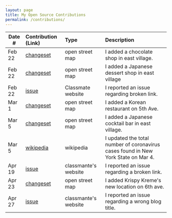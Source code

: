 ```yaml
---
layout: page
title: My Open Source Contributions
permalink: /contributions/
---
```


<!--
Type of the contribution should be "Wikipedia edit", "OpenStreet Map feature", "Documentation", "Course website", "Blog",
"Browse Add-on", etc.

The description should include a brief summary of what you did.

Replace the first row with your own contribution.

-->

| Date # | Contribution (Link)                              | Type            | Description                                     |
| ------ | :----------------------------------------------- | :-------------- | :---------------------------------------------- |
| Feb 22 | [changeset](https://www.openstreetmap.org/changeset/81355023) | open street map | I added a chocolate shop in east village.       |
| Feb 22 | [changeset](https://www.openstreetmap.org/changeset/81355273) | open street map | I added a Japanese dessert shop in east village |
| Feb 22 | [issue](https://github.com/nyu-ossd-s20/kmaraj-weekly/issues/2) | Classmate website | I reported an issue regarding broken link.|
| Mar 1 | [changeset](https://www.openstreetmap.org/changeset/81653057) | open street map | I added a Korean restaurant on 5th Ave. |
| Mar 5 | [changeset](https://www.openstreetmap.org/changeset/81843126) | open street map | I added a Japanese cocktail bar in east village. |
| Mar 5 | [wikipedia](https://zh.wikipedia.org/w/index.php?title=2019%E5%86%A0%E7%8B%80%E7%97%85%E6%AF%92%E7%97%85%E7%BE%8E%E5%9C%8B%E7%96%AB%E6%83%85&oldid=58479808) | wikipedia | I updated the total number of coronavirus cases found in New York State on Mar 4. |
| Apr 19 | [issue](https://github.com/nyu-ossd-s20/sm6957-weekly/issues/1) | classmante's website | I reported an issue regarding a broken link. |
| Apr 23 | [changeset](https://www.openstreetmap.org/changeset/84023870) | open street map | I added Krispy Kreme's new location on 6th ave. | 
| Apr 27 | [issue](https://github.com/nyu-ossd-s20/Pallof-weekly/issues/2) | classmante's website | I reported an issue regarding a wrong blog title. |
